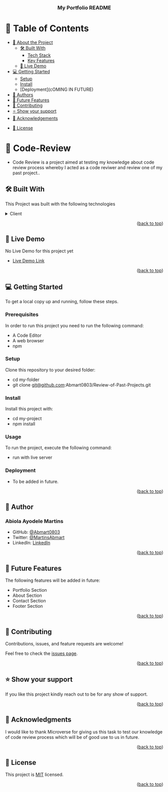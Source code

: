 <a name="readme-top"></a>

<div align="center">

 <br/>

  <h3><b>My Portfolio README </b></h3>

</div>

<!-- TABLE OF CONTENTS -->

# 📗 Table of Contents

- [📖 About the Project](#about-project)
  - [🛠 Built With](#built-with)
    - [Tech Stack](#tech-stack)
    - [Key Features](#key-features)
  - [🚀 Live Demo](#live-demo)
- [💻 Getting Started](#getting-started)
  - [Setup](#setup)
  <!-- - [Prerequisites](#prerequisites) -->
  - [Install](#install)
    <!-- - [Usage](#usage) -->
    <!-- - [Run tests](#run-tests) -->
  - [Deployment](cOMING IN FUTURE)
- [👥 Authors](#authors)
- [🔭 Future Features](#future-features)
- [🤝 Contributing](#contributing)
- [⭐️ Show your support](#support)
- [🙏 Acknowledgements](#acknowledgements)
<!-- - [❓ FAQ](#faq) -->
- [📝 License](#license)

# 📰 Code-Review <a name="about-project"></a>

- Code Review is a project aimed at testing my knowledge about code review process whereby I acted as a code reviwer and review one of my past project..

## 🛠 Built With <a name="built-with"></a>

This Project was built with the following technologies

<details>
  <summary>Client</summary>
  <ul>
    <li><a href="">HTML</a></li>
    <li><a href="">CSS</a></li>
  </ul>
</details>


<p align="right">(<a href="#readme-top">back to top</a>)</p>

## 🚀 Live Demo <a name="live-demo"></a>

No Live Demo for this project yet

- [Live Demo Link](https://github.com/Abmart0803/Review-of-Past-Projects)


<p align="right">(<a href="#readme-top">back to top</a>)</p>

## 💻 Getting Started <a name="getting-started"></a>

To get a local copy up and running, follow these steps.

### Prerequisites

In order to run this project you need to run the following command:

- A Code Editor
- A web browser
- npm

### Setup

Clone this repository to your desired folder:

- cd my-folder
- git clone git@github.com:Abmart0803/Review-of-Past-Projects.git

### Install

Install this project with:

- cd my-project
- npm install

### Usage

To run the project, execute the following command:

- run with live server

### Deployment

- To be added in future.

<p align="right">(<a href="#readme-top">back to top</a>)</p>

## 👥 Author <a name="authors"></a>

### Abiola Ayodele Martins

- GitHub: [@Abmart0803](https://github.com/Abmart0803)
- Twitter: [@MartinsAbmart](https://twitter.com/MartinsAbmart)
- LinkedIn: [LinkedIn](https://www.linkedin.com/in/abmartcodingworld/)

<p align="right">(<a href="#readme-top">back to top</a>)</p>

## 🔭 Future Features <a name="future-features"></a>

The following features  will be added in future:

- Portfolio Section
- About Section
- Contact Section
- Footer Section

<p align="right">(<a href="#readme-top">back to top</a>)</p>

## 🤝 Contributing <a name="contributing"></a>

Contributions, issues, and feature requests are welcome!

Feel free to check the [issues page](https://github.com/Abmart0803/Portfolio-Project/issues).

<p align="right">(<a href="#readme-top">back to top</a>)</p>

## ⭐️ Show your support <a name="support"></a>

If you like this project kindly reach out to be for any show of support.

<p align="right">(<a href="#readme-top">back to top</a>)</p>

## 🙏 Acknowledgments <a name="acknowledgements"></a>

I would like to thank Microverse for giving us this task to test our knowledge of code review process which will be of good use to us in future.

<p align="right">(<a href="#readme-top">back to top</a>)</p>

## 📝 License <a name="license"></a>

This project is [MIT](./LICENSE) licensed.

<p align="right">(<a href="#readme-top">back to top</a>)</p>